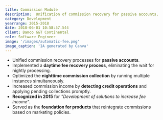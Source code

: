 ```yaml
---
title: Commission Module
description:  Unification of commission recovery for passive accounts.
category: Development
yearrange: 2015-2018
date: 2018-06-01 10:58:57.544
client: Banco G&T Continental
role: Software Engineer
image: '/images/automatic-fee.png'
image_caption: 'IA generated by Canva'
---
```

 - Unified commission recovery processes for **passive accounts**.
- Implemented a **daytime fee recovery process**, eliminating the wait for nightly processing.
- Optimized the **nighttime commission collection** by running multiple instances simultaneously.
- Increased commission income by **detecting credit operations** and applying pending collections promptly.
- **Recognized in 2015** for *"Development of solutions to increase fee income"*.
- Served as the **foundation for products** that reintegrate commissions based on marketing policies.

